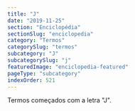 ```yaml
---
title: "J"
date: "2019-11-25"
section: "Enciclopédia"
sectionSlug: "enciclopedia"
category: "Termos"
categorySlug: "termos"
subcategory: "J"
subcategorySlug: "j"
featuredImage: "enciclopedia-featured"
pageType: "subcategory"
indexOrder: 521
---
```



Termos começados com a letra "J".